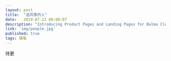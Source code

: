 ```yaml
---
layout: post
title:  "追风筝的人"
date:   2019-07-23 08:00:07
description: "Introducing Product Pages and Landing Pages for Bulma Clean Theme"
link: 'img/people.jpg'
published: true
tags: 随笔
---
```


待更

